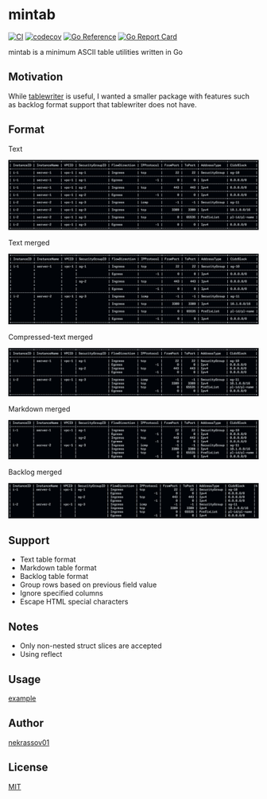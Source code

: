 mintab
======

[![CI](https://github.com/nekrassov01/mintab/actions/workflows/test.yml/badge.svg?branch=main)](https://github.com/nekrassov01/mintab/actions/workflows/test.yml)
[![codecov](https://codecov.io/gh/nekrassov01/mintab/graph/badge.svg?token=RIV62CQILM)](https://codecov.io/gh/nekrassov01/mintab)
[![Go Reference](https://pkg.go.dev/badge/github.com/nekrassov01/mintab.svg)](https://pkg.go.dev/github.com/nekrassov01/mintab)
[![Go Report Card](https://goreportcard.com/badge/github.com/nekrassov01/mintab)](https://goreportcard.com/report/github.com/nekrassov01/mintab)

mintab is a minimum ASCII table utilities written in Go

Motivation
----------

While [tablewriter](https://github.com/olekukonko/tablewriter) is useful, I wanted a smaller package with features such as backlog format support that tablewriter does not have.

Format
------

Text

![text](_assets/text.png)

Text merged

![text_merged](_assets/text_merged.png)

Compressed-text merged

![text_compressed](_assets/text_compressed.png)

Markdown merged

![markdown](_assets/markdown_merged.png)

Backlog merged

![backlog](_assets/backlog_merged.png)

Support
-------

- Text table format
- Markdown table format
- Backlog table format
- Group rows based on previous field value
- Ignore specified columns
- Escape HTML special characters

Notes
-----

- Only non-nested struct slices are accepted
- Using reflect

Usage
-----

[example](example_test.go)

Author
------

[nekrassov01](https://github.com/nekrassov01)

License
-------

[MIT](https://github.com/nekrassov01/mintab/blob/main/LICENSE)
